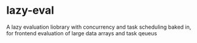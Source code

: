 # lazy-eval
A lazy evaluation liobrary with concurrency and task scheduling baked in, for frontend evaluation of large data arrays and task  qeueus
